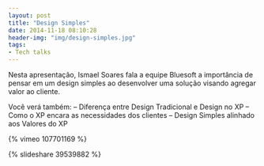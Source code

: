 ```yaml
---
layout: post
title: "Design Simples" 
date: 2014-11-18 08:10:28
header-img: "img/design-simples.jpg"
tags:
- Tech talks
---
```

Nesta apresentação, Ismael Soares fala a equipe Bluesoft a importância de pensar em um design simples ao desenvolver uma solução visando agregar valor ao cliente.

Você verá também:
– Diferença entre Design Tradicional e Design no XP
– Como o XP encara as necessidades dos clientes
– Design Simples alinhado aos Valores do XP

{% vimeo 107701169 %}

{% slideshare 39539882 %} 
<br>
